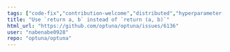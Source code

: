 ```yaml
---
tags: ["code-fix","contribution-welcome","distributed","hyperparameter-optimization","machine-learning","parallel","python"]
title: "Use `return a, b` instead of `return (a, b)`"
html_url: "https://github.com/optuna/optuna/issues/6136"
user: "nabenabe0928"
repo: "optuna/optuna"
---
```


